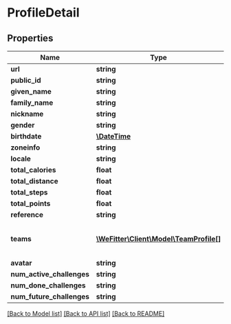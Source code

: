 # ProfileDetail

## Properties
Name | Type | Description | Notes
------------ | ------------- | ------------- | -------------
**url** | **string** |  | [optional] 
**public_id** | **string** |  | [optional] 
**given_name** | **string** |  | [optional] 
**family_name** | **string** |  | [optional] 
**nickname** | **string** |  | [optional] 
**gender** | **string** |  | [optional] 
**birthdate** | [**\DateTime**](\DateTime.md) |  | [optional] 
**zoneinfo** | **string** |  | [optional] 
**locale** | **string** |  | [optional] 
**total_calories** | **float** |  | [optional] 
**total_distance** | **float** |  | [optional] 
**total_steps** | **float** |  | [optional] 
**total_points** | **float** |  | [optional] 
**reference** | **string** |  | [optional] 
**teams** | [**\WeFitter\Client\Model\TeamProfile[]**](TeamProfile.md) | Team of which this profile is a member of | [optional] 
**avatar** | **string** |  | [optional] 
**num_active_challenges** | **string** |  | [optional] 
**num_done_challenges** | **string** |  | [optional] 
**num_future_challenges** | **string** |  | [optional] 

[[Back to Model list]](../../README.md#documentation-for-models) [[Back to API list]](../../README.md#documentation-for-api-endpoints) [[Back to README]](../../README.md)

